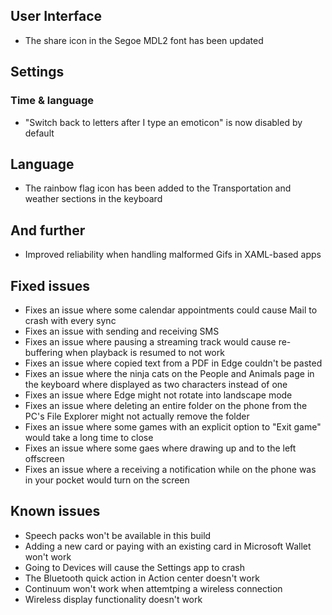 ## User Interface
- The share icon in the Segoe MDL2 font has been updated

## Settings
### Time & language
- "Switch back to letters after I type an emoticon" is now disabled by default

## Language
- The rainbow flag icon has been added to the Transportation and weather sections in the keyboard

## And further
- Improved reliability when handling malformed Gifs in XAML-based apps

## Fixed issues
- Fixes an issue where some calendar appointments could cause Mail to crash with every sync
- Fixes an issue with sending and receiving SMS
- Fixes an issue where pausing a streaming track would cause re-buffering when playback is resumed to not work
- Fixes an issue where copied text from a PDF in Edge couldn't be pasted
- Fixes an issue where the ninja cats on the People and Animals page in the keyboard where displayed as two characters instead of one
- Fixes an issue where Edge might not rotate into landscape mode
- Fixes an issue where deleting an entire folder on the phone from the PC's File Explorer might not actually remove the folder
- Fixes an issue where some games with an explicit option to "Exit game" would take a long time to close
- Fixes an issue where some gaes where drawing up and to the left offscreen
- Fixes an issue where a receiving a notification while on the phone was in your pocket would turn on the screen

## Known issues
- Speech packs won't be available in this build
- Adding a new card or paying with an existing card in Microsoft Wallet won't work
- Going to Devices will cause the Settings app to crash
- The Bluetooth quick action in Action center doesn't work
- Continuum won't work when attemtping a wireless connection
- Wireless display functionality doesn't work